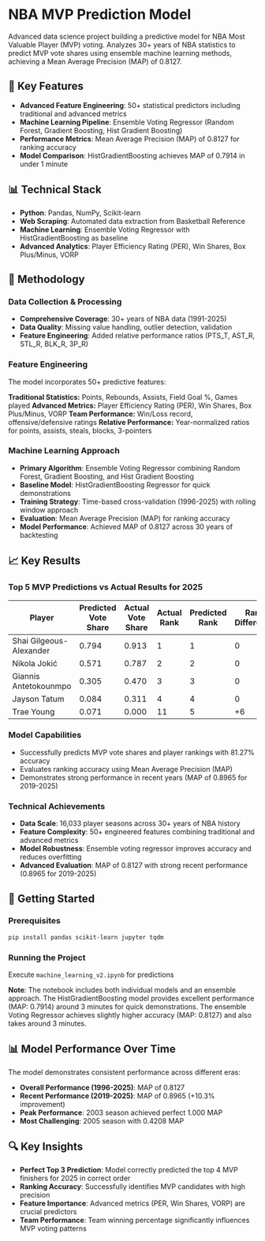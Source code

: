 # NBA MVP Prediction Model

Advanced data science project building a predictive model for NBA Most Valuable Player (MVP) voting. Analyzes 30+ years of NBA statistics to predict MVP vote shares using ensemble machine learning methods, achieving a Mean Average Precision (MAP) of 0.8127.

## 🎯 Key Features

- **Advanced Feature Engineering**: 50+ statistical predictors including traditional and advanced metrics
- **Machine Learning Pipeline**: Ensemble Voting Regressor (Random Forest, Gradient Boosting, Hist Gradient Boosting)
- **Performance Metrics**: Mean Average Precision (MAP) of 0.8127 for ranking accuracy
- **Model Comparison**: HistGradientBoosting achieves MAP of 0.7914 in under 1 minute

## 📊 Technical Stack

- **Python**: Pandas, NumPy, Scikit-learn
- **Web Scraping**: Automated data extraction from Basketball Reference
- **Machine Learning**: Ensemble Voting Regressor with HistGradientBoosting as baseline
- **Advanced Analytics**: Player Efficiency Rating (PER), Win Shares, Box Plus/Minus, VORP

## 🔬 Methodology

### Data Collection & Processing
- **Comprehensive Coverage**: 30+ years of NBA data (1991-2025)
- **Data Quality**: Missing value handling, outlier detection, validation
- **Feature Engineering**: Added relative performance ratios (PTS_T, AST_R, STL_R, BLK_R, 3P_R)

### Feature Engineering
The model incorporates 50+ predictive features:

**Traditional Statistics:** Points, Rebounds, Assists, Field Goal %, Games played
**Advanced Metrics:** Player Efficiency Rating (PER), Win Shares, Box Plus/Minus, VORP
**Team Performance:** Win/Loss record, offensive/defensive ratings
**Relative Performance:** Year-normalized ratios for points, assists, steals, blocks, 3-pointers

### Machine Learning Approach
- **Primary Algorithm**: Ensemble Voting Regressor combining Random Forest, Gradient Boosting, and Hist Gradient Boosting
- **Baseline Model**: HistGradientBoosting Regressor for quick demonstrations
- **Training Strategy**: Time-based cross-validation (1996-2025) with rolling window approach
- **Evaluation**: Mean Average Precision (MAP) for ranking accuracy
- **Model Performance**: Achieved MAP of 0.8127 across 30 years of backtesting

## 📈 Key Results
### Top 5 MVP Predictions vs Actual Results for 2025

| Player | Predicted Vote Share | Actual Vote Share | Actual Rank | Predicted Rank | Rank Difference |
|--------|---------------------|-------------------|-------------|----------------|-----------------|
| Shai Gilgeous-Alexander | 0.794 | 0.913 | 1 | 1 | 0 |
| Nikola Jokić | 0.571 | 0.787 | 2 | 2 | 0 |
| Giannis Antetokounmpo | 0.305 | 0.470 | 3 | 3 | 0 |
| Jayson Tatum | 0.084 | 0.311 | 4 | 4 | 0 |
| Trae Young | 0.071 | 0.000 | 11 | 5 | +6 |

### Model Capabilities
- Successfully predicts MVP vote shares and player rankings with 81.27% accuracy
- Evaluates ranking accuracy using Mean Average Precision (MAP)
- Demonstrates strong performance in recent years (MAP of 0.8965 for 2019-2025)

### Technical Achievements
- **Data Scale**: 16,033 player seasons across 30+ years of NBA history
- **Feature Complexity**: 50+ engineered features combining traditional and advanced metrics
- **Model Robustness**: Ensemble voting regressor improves accuracy and reduces overfitting
- **Advanced Evaluation**: MAP of 0.8127 with strong recent performance (0.8965 for 2019-2025)

## 🚀 Getting Started

### Prerequisites
```bash
pip install pandas scikit-learn jupyter tqdm 
```

### Running the Project
Execute `machine_learning_v2.ipynb` for predictions

**Note**: The notebook includes both individual models and an ensemble approach. 
The HistGradientBoosting model provides excellent performance (MAP: 0.7914) around 3
 minutes for quick demonstrations. The ensemble Voting Regressor 
achieves slightly higher accuracy (MAP: 0.8127) and also takes around 3 minutes.

## 📊 Model Performance Over Time

The model demonstrates consistent performance across different eras:
- **Overall Performance (1996-2025)**: MAP of 0.8127
- **Recent Performance (2019-2025)**: MAP of 0.8965 (+10.3% improvement)
- **Peak Performance**: 2003 season achieved perfect 1.000 MAP
- **Most Challenging**: 2005 season with 0.4208 MAP

## 🔍 Key Insights

- **Perfect Top 3 Prediction**: Model correctly predicted the top 4 MVP finishers for 2025 in correct order
- **Ranking Accuracy**: Successfully identifies MVP candidates with high precision
- **Feature Importance**: Advanced metrics (PER, Win Shares, VORP) are crucial predictors
- **Team Performance**: Team winning percentage significantly influences MVP voting patterns
